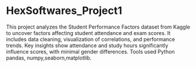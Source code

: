 # HexSoftwares_Project1
This project analyzes the Student Performance Factors dataset from Kaggle to uncover factors affecting student attendance and exam scores. It includes data cleaning, visualization of correlations, and performance trends. Key insights show attendance and study hours significantly influence scores, with minimal gender differences.
Tools used Python pandas, numpy,seaborn,matplotlib.

